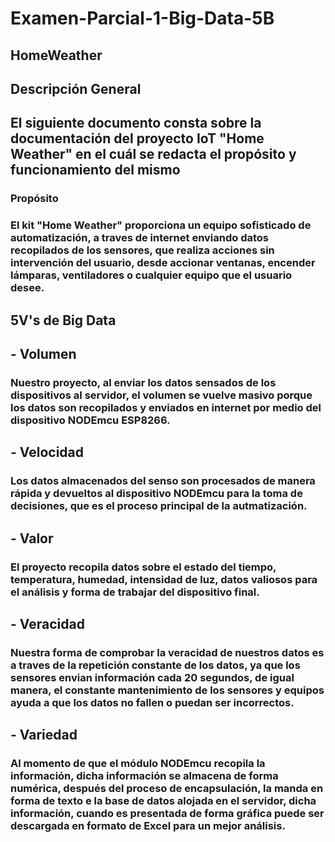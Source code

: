# Examen-Parcial-1-Big-Data-5B
## HomeWeather

## Descripción General
## El siguiente documento consta sobre la documentación del proyecto IoT "Home Weather" en el cuál se redacta el propósito y funcionamiento del mismo
### Propósito
### El kit "Home Weather" proporciona un equipo sofisticado de automatización, a traves de internet enviando datos recopilados de los sensores, que realiza acciones sin intervención del usuario, desde accionar ventanas, encender lámparas, ventiladores o cualquier equipo que el usuario desee.

## 5V's de Big Data
## - Volumen
### Nuestro proyecto, al enviar los datos sensados de los dispositivos al servidor, el volumen se vuelve masivo porque los datos son recopilados y enviados en internet por medio del dispositivo NODEmcu ESP8266.
## - Velocidad
### Los datos almacenados del senso son procesados de manera rápida y devueltos al dispositivo NODEmcu para la toma de decisiones, que es el proceso principal de la autmatización.
## - Valor
### El proyecto recopila datos sobre el estado del tiempo, temperatura, humedad, intensidad de luz, datos valiosos para el análisis y forma de trabajar del dispositivo final.
## - Veracidad
### Nuestra forma de comprobar la veracidad de nuestros datos es a traves de la repetición constante de los datos, ya que los sensores envian información cada 20 segundos, de igual manera, el constante mantenimiento de los sensores y equipos ayuda a que los datos no fallen o puedan ser incorrectos.
## - Variedad
### Al momento de que el módulo NODEmcu recopila la información, dicha información se almacena de forma numérica, después del proceso de encapsulación, la manda en forma de texto e la base de datos alojada en el servidor, dicha información, cuando es presentada de forma gráfica puede ser descargada en formato de Excel para un mejor análisis.
